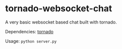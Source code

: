 tornado-websocket-chat
=======================

A very basic websocket based chat built with tornado.

Dependencies:
  [tornado](http://www.tornadoweb.org 'Tornado')

Usage:
  `python server.py`
